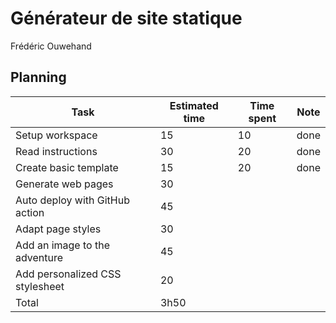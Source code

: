 # Générateur de site statique

Frédéric Ouwehand

## Planning

| Task                            | Estimated time | Time spent | Note |
| ------------------------------- | -------------- | ---------- | ---- |
| Setup workspace                 | 15             | 10         | done |
| Read instructions               | 30             | 20         | done |
| Create basic template           | 15             | 20         | done |
| Generate web pages              | 30             |            |      |
| Auto deploy with GitHub action  | 45             |            |      |
| Adapt page styles               | 30             |            |      |
| Add an image to the adventure   | 45             |            |      |
| Add personalized CSS stylesheet | 20             |            |      |
| Total                           | 3h50           |            |      |
